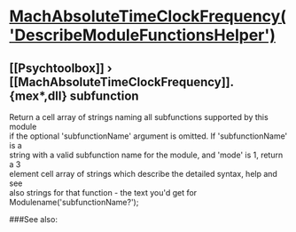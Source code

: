 # [MachAbsoluteTimeClockFrequency('DescribeModuleFunctionsHelper')](MachAbsoluteTimeClockFrequency-DescribeModuleFunctionsHelper) 
## [[Psychtoolbox]] &#8250; [[MachAbsoluteTimeClockFrequency]].{mex*,dll} subfunction


Return a cell array of strings naming all subfunctions supported by this module  
if the optional 'subfunctionName' argument is omitted. If 'subfunctionName' is a  
string with a valid subfunction name for the module, and 'mode' is 1, return a 3  
element cell array of strings which describe the detailed syntax, help and see  
also strings for that function - the text you'd get for  
Modulename('subfunctionName?');   


###See also:


